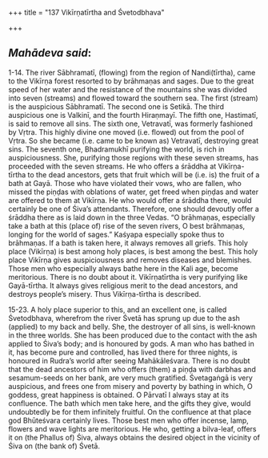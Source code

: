 +++
title = "137 Vikīrṇatīrtha and Śvetodbhava"

+++
 

## *Mahādeva said*:

1-14. The river Sābhramatī, (flowing) from the region of Nandi(tīrtha), came to the Vikīrṇa forest resorted to by brāhmaṇas and sages. Due to the great speed of her water and the resistance of the mountains she was divided into seven (streams) and flowed toward the southern sea. The first (stream) is the auspicious Sābhramatī. The second one is Setikā. The third auspicious one is Valkinī, and the fourth Hiraṇmayī. The fifth one, Hastimatī, is said to remove all sins. The sixth one, Vetravatī, was formerly fashioned by Vṛtra. This highly divine one moved (i.e. flowed) out from the pool of Vṛtra. So she became (i.e. came to be known as) Vetravatī, destroying great sins. The seventh one, Bhadramukhī purifying the world, is rich in auspiciousness. She, purifying those regions with these seven streams, has proceeded with the seven streams. He who offers a śrāddha at Vikīrṇa-tīrtha to the dead ancestors, gets that fruit which will be (i.e. is) the fruit of a bath at Gayā. Those who have violated their vows, who are fallen, who missed the piṇḍas with oblations of water, get freed when piṇḍas and water are offered to them at Vikīrṇa. He who would offer a śrāddha there, would certainly be one of Śiva’s attendants. Therefore, one should devoutly offer a śrāddha there as is laid down in the three Vedas. “O brāhmaṇas, especially take a bath at this (place of) rise of the seven rivers, O best brāhmaṇas, longing for the world of sages.” Kaśyapa especially spoke thus to brāhmaṇas. If a bath is taken here, it always removes all griefs. This holy place (Vikīrṇa) is best among holy places, is best among the best. This holy place Vikīrṇa gives auspiciousness and removes diseases and blemishes. Those men who especially always bathe here in the Kali age, become meritorious. There is no doubt about it. Vikīrṇatīrtha is very purifying like Gayā-tīrtha. It always gives religious merit to the dead ancestors, and destroys people’s misery. Thus Vikīrṇa-tīrtha is described.

15-23. A holy place superior to this, and an excellent one, is called Śvetodbhava, wherefrom the river Śvetā has sprung up due to the ash (applied) to my back and belly. She, the destroyer of all sins, is well-known in the three worlds. She has been produced due to the contact with the ash applied to Śiva’s body; and is honoured by gods. A man who has bathed in it, has become pure and controlled, has lived there for three nights, is honoured in Rudra’s world after seeing Mahākāleśvara. There is no doubt that the dead ancestors of him who offers (them) a piṇḍa with darbhas and sesamum-seeds on her bank, are very much gratified. Śvetagaṅgā is very auspicious, and frees one from misery and poverty by bathing in which, O goddess, great happiness is obtained. O Pārvatī I always stay at its confluence. The bath which men take here, and the gifts they give, would undoubtedly be for them infinitely fruitful. On the confluence at that place god Bhūteśvara certainly lives. Those best men who offer incense, lamp, flowers and wave lights are meritorious. He who, getting a bilva-leaf, offers it on (the Phallus of) Śiva, always obtains the desired object in the vicinity of Śiva on (the bank of) Śvetā.


